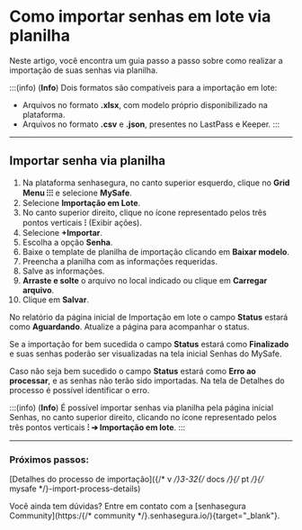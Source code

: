 # Como importar senhas em lote via planilha

Neste artigo, você encontra um guia passo a passo sobre como realizar a importação de suas senhas via planilha.

:::(info) (**Info**)
Dois formatos são compatíveis para a importação em lote:
* Arquivos no formato **.xlsx**, com modelo próprio disponibilizado na plataforma.
* Arquivos no formato **.csv** e **.json**, presentes no LastPass e Keeper.
:::
***
## Importar senha via planilha

1. Na plataforma senhasegura, no canto superior esquerdo, clique no **Grid Menu ⁝⁝⁝** e selecione **MySafe**.
2. Selecione **Importação em Lote**.
3. No canto superior direito, clique no ícone representado pelos três pontos verticais **⁝** (Exibir ações).
4. Selecione **+Importar**.
5. Escolha a opção **Senha**.
6. Baixe o template de planilha de importação clicando em **Baixar modelo**.
7. Preencha a planilha com as informações requeridas.
8. Salve as informações.
9. **Arraste e solte** o arquivo no local indicado ou clique em **Carregar arquivo**.
10. Clique em **Salvar**.

No relatório da página inicial de Importação em lote o campo **Status** estará como **Aguardando**. Atualize a página para acompanhar o status.

Se a importação for bem sucedida o campo **Status** estará como **Finalizado** e suas senhas poderão ser visualizadas na tela inicial Senhas do MySafe.

Caso não seja bem sucedido o campo **Status** estará como **Erro ao processar**, e as senhas não terão sido importadas. Na tela de Detalhes do processo é possível identificar o erro.

:::(info) (**Info**)
É possível importar senhas via planilha pela página inicial Senhas,  no canto superior direito, clicando no ícone representado pelos três pontos verticais **⁝ ➔ Importação em lote**. 
:::
***
### Próximos passos:
[Detalhes do processo de importação]({/* v */}3-32{/* docs */}{/* pt */}{/* mysafe */}-import-process-details)

Você ainda tem dúvidas? Entre em contato com a  [senhasegura Community](https:/{/* community */}.senhasegura.io/){target="_blank"}.